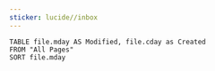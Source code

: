 ```yaml
---
sticker: lucide//inbox
---
```


```dataview
TABLE file.mday AS Modified, file.cday as Created
FROM "All Pages"
SORT file.mday
```

